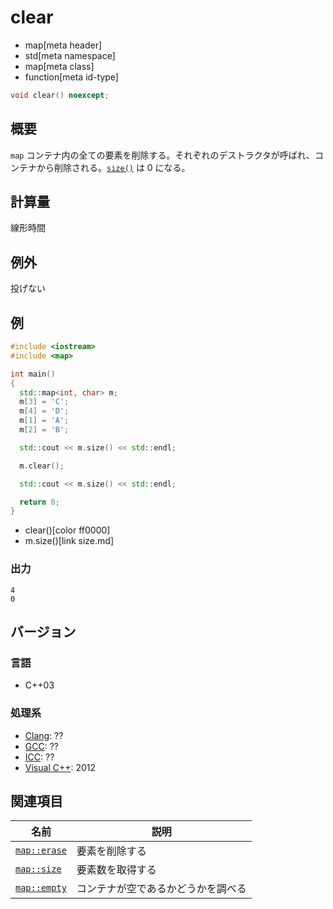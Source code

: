 # clear
* map[meta header]
* std[meta namespace]
* map[meta class]
* function[meta id-type]

```cpp
void clear() noexcept;
```

## 概要
`map` コンテナ内の全ての要素を削除する。それぞれのデストラクタが呼ばれ、コンテナから削除される。[`size()`](/reference/map/map/size.md) は 0 になる。


## 計算量
線形時間

## 例外

投げない

## 例
```cpp example
#include <iostream>
#include <map>

int main() 
{
  std::map<int, char> m;
  m[3] = 'C';
  m[4] = 'D';
  m[1] = 'A';
  m[2] = 'B';

  std::cout << m.size() << std::endl;

  m.clear();

  std::cout << m.size() << std::endl;

  return 0;
}
```
* clear()[color ff0000]
* m.size()[link size.md]

### 出力
```
4
0
```

## バージョン
### 言語
- C++03

### 処理系
- [Clang](/implementation.md#clang): ??
- [GCC](/implementation.md#gcc): ??
- [ICC](/implementation.md#icc): ??
- [Visual C++](/implementation.md#visual_cpp): 2012

## 関連項目

| 名前 | 説明 |
|-------------------------------------------------------------------------------------|-----------------------------------------------------|
| [`map::erase`](/reference/map/map/erase.md) | 要素を削除する |
| [`map::size`](/reference/map/map/size.md) | 要素数を取得する |
| [`map::empty`](/reference/map/map/empty.md) | コンテナが空であるかどうかを調べる |




